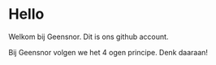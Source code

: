 # Hello

Welkom bij Geensnor. Dit is ons github account.

Bij Geensnor volgen we het 4 ogen principe. Denk daaraan!
